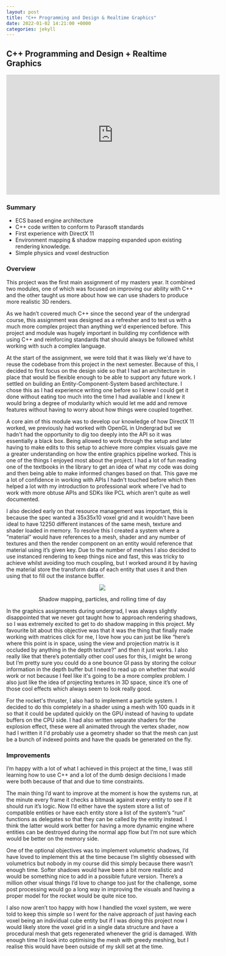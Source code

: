 ```yaml
---
layout: post
title: "C++ Programming and Design & Realtime Graphics"
date: 2022-01-02 14:21:00 +0000
categories: jekyll 
---
```


## C++ Programming and Design + Realtime Graphics

<p align=center>
  <iframe width="560" height="315" src="https://www.youtube-nocookie.com/embed/_q_MZ7ccnyo" title="YouTube video player" frameborder="0" allow="accelerometer; autoplay; clipboard-write; encrypted-media; gyroscope; picture-in-picture" allowfullscreen></iframe>
</p>

### Summary
- ECS based engine architecture
- C++ code written to conform to Parasoft standards
- First experience with DirectX 11 
- Environment mapping & shadow mapping expanded upon existing rendering knowledge.
- Simple physics and voxel destruction

### Overview
This project was the first main assignment of my masters year. It combined two modules, one of which was focused on improving our ability with C++ and the other taught us more about how we can use shaders to produce more realistic 3D renders.
 
As we hadn’t covered much C++ since the second year of the undergrad course, this assignment was designed as a refresher and to test us with a much more complex project than anything we'd experienced before. This project and module was hugely important in building my confidence with using C++ and reinforcing standards that should always be followed whilst working with such a complex language.
 
At the start of the assignment, we were told that it was likely we'd have to reuse the codebase from this project in the next semester. Because of this, I decided to first focus on the design side so that I had an architecture in place that would be flexible enough to be able to support any future work. I settled on building an Entity-Component-System based architecture. I chose this as I had experience writing one before so I knew I could get it done without eating too much into the time I had available and I knew it would bring a degree of modularity which would let me add and remove features without having to worry about how things were coupled together.
 
A core aim of this module was to develop our knowledge of how DirectX 11 worked, we previously had worked with OpenGL in Undergrad but we hadn't had the opportunity to dig too deeply into the API so it was essentially a black box. Being allowed to work through the setup and later having to make edits to this setup to achieve more complex visuals gave me a greater understanding on how the entire graphics pipeline worked. This is one of the things I enjoyed most about the project. I had a lot of fun reading one of the textbooks in the library to get an idea of what my code was doing and then being able to make informed changes based on that. This gave me a lot of confidence in working with APIs I hadn't touched before which then helped a lot with my introduction to professional work where I've had to work with more obtuse APIs and SDKs like PCL which aren't quite as well documented.  
 
I also decided early on that resource management was important, this is because the spec wanted a 35x35x10 voxel grid and it wouldn't have been ideal to have 12250 different instances of the same mesh, texture and shader loaded in memory. To resolve this I created a system where a “material” would have references to a mesh, shader and any number of textures and then the render component on an entity would reference that material using it’s given key. Due to the number of meshes I also decided to use instanced rendering to keep things nice and fast, this was tricky to achieve whilst avoiding too much coupling, but I worked around it by having the material store the transform data of each entity that uses it and then using that to fill out the instance buffer.

<p align="center">
  <img src="/assets/screenshots/rocketflight.gif" />
  <p align="center"> Shadow mapping, particles, and rolling time of day </p>
</p>
 
In the graphics assignments during undergrad, I was always slightly disappointed that we never got taught how to approach rendering shadows, so I was extremely excited to get to do shadow mapping in this project. My favourite bit about this objective was that it was the thing that finally made working with matrices click for me, I love how you can just be like “here’s where this point is in space, using the view and projection matrix is it occluded by anything in the depth texture?” and then it just works. I also really like that there’s potentially other cool uses for this, I might be wrong but I’m pretty sure you could do a one bounce GI pass by storing the colour information in the depth buffer but I need to read up on whether that would work or not because I feel like it's going to be a more complex problem. I also just like the idea of projecting textures in 3D space, since it’s one of those cool effects which always seem to look really good.
 
For the rocket's thruster, I also had to implement a particle system. I decided to do this completely in a shader using a mesh with 100 quads in it so that it could be updated quickly on the GPU instead of having to update buffers on the CPU side. I had also written separate shaders for the explosion effect, these were all animated through the vertex shader, now had I written it I'd probably use a geometry shader so that the mesh can just be a bunch of indexed points and have the quads be generated on the fly.  

### Improvements
I’m happy with a lot of what I achieved in this project at the time, I was still learning how to use C++ and a lot of the dumb design decisions I made were both because of that and due to time constraints.

The main thing I’d want to improve at the moment is how the systems run, at the minute every frame it checks a bitmask against every entity to see if it should run it’s logic. Now I’d either have the system store a list of compatible entities or have each entity store a list of the system’s “run” functions as delegates so that they can be called by the entity instead. I think the latter would work better for having a more dynamic engine where entities can be destroyed during the normal app flow but I’m not sure which would be better on the memory side. 

One of the optional objectives was to implement volumetric shadows, I’d have loved to implement this at the time because I’m slightly obsessed with volumetrics but nobody in my course did this simply because there wasn’t enough time. Softer shadows would have been a bit more realistic and would be something nice to add in a possible future version. There’s a million other visual things I’d love to change too just for the challenge, some post processing would go a long way in improving the visuals and having a proper model for the rocket would be quite nice too. 

I also now aren’t too happy with how I handled the voxel system, we were told to keep this simple so I went for the naive approach of just having each voxel being an individual cube entity but if I was doing this project now I would likely store the voxel grid in a single data structure and have a procedural mesh that gets regenerated whenever the grid is damaged. With enough time I’d look into optimising the mesh with greedy meshing, but I realise this would have been outside of my skill set at the time.  
